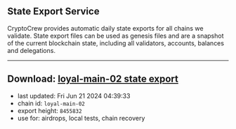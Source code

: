 ## State Export Service
CryptoCrew provides automatic daily state exports for all chains we validate. State export files can be used as genesis files and are a snapshot of the current blockchain state, including all validators, accounts, balances and delegations.

---
**Download: [loyal-main-02 state export](https://dl-eu2.ccvalidators.com/SERVICE/loyal/loyal-main-02_export_8455832.json)**
---

- last updated: Fri Jun 21 2024 04:39:33
- chain id: `loyal-main-02`
- export height: `8455832`
- use for: airdrops, local tests, chain recovery
